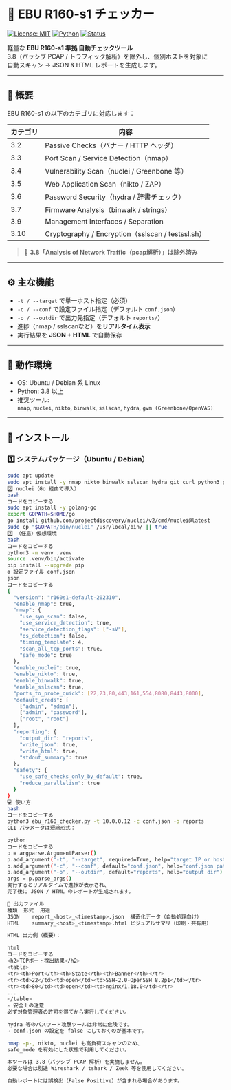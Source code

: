 # 🧩 EBU R160-s1 チェッカー

[![License: MIT](https://img.shields.io/badge/License-MIT-blue.svg)](./LICENSE)
[![Python](https://img.shields.io/badge/python-3.8%2B-blue)]()
[![Status](https://img.shields.io/badge/status-active-success)]()

軽量な **EBU R160-s1 準拠 自動チェックツール**  
3.8（パッシブ PCAP / トラフィック解析）を除外し、個別ホストを対象に  
自動スキャン → JSON & HTML レポートを生成します。

---

## 📘 概要

EBU R160-s1 の以下のカテゴリに対応します：

| カテゴリ | 内容 |
|-----------|------|
| 3.2 | Passive Checks（バナー / HTTP ヘッダ） |
| 3.3 | Port Scan / Service Detection（nmap） |
| 3.4 | Vulnerability Scan（nuclei / Greenbone 等） |
| 3.5 | Web Application Scan（nikto / ZAP） |
| 3.6 | Password Security（hydra / 辞書チェック） |
| 3.7 | Firmware Analysis（binwalk / strings） |
| 3.9 | Management Interfaces / Separation |
| 3.10 | Cryptography / Encryption（sslscan / testssl.sh） |

> 🛑 **3.8「Analysis of Network Traffic（pcap解析）」は除外済み**

---

## ⚙️ 主な機能

- `-t / --target` で単一ホスト指定（必須）
- `-c / --conf` で設定ファイル指定（デフォルト `conf.json`）
- `-o / --outdir` で出力先指定（デフォルト `reports/`）
- 進捗（nmap / sslscanなど）を**リアルタイム表示**
- 実行結果を **JSON + HTML** で自動保存

---

## 🧱 動作環境

- OS: Ubuntu / Debian 系 Linux  
- Python: 3.8 以上  
- 推奨ツール:  
  `nmap`, `nuclei`, `nikto`, `binwalk`, `sslscan`, `hydra`, `gvm (Greenbone/OpenVAS)`

---

## 🚀 インストール

### 1️⃣ システムパッケージ（Ubuntu / Debian）
```bash
sudo apt update
sudo apt install -y nmap nikto binwalk sslscan hydra git curl python3 python3-venv python3-pip
2️⃣ nuclei（Go 経由で導入）
bash
コードをコピーする
sudo apt install -y golang-go
export GOPATH=$HOME/go
go install github.com/projectdiscovery/nuclei/v2/cmd/nuclei@latest
sudo cp "$GOPATH/bin/nuclei" /usr/local/bin/ || true
3️⃣ （任意）仮想環境
bash
コードをコピーする
python3 -m venv .venv
source .venv/bin/activate
pip install --upgrade pip
⚙️ 設定ファイル conf.json
json
コードをコピーする
{
  "version": "r160s1-default-202310",
  "enable_nmap": true,
  "nmap": {
    "use_syn_scan": false,
    "use_service_detection": true,
    "service_detection_flags": ["-sV"],
    "os_detection": false,
    "timing_template": 4,
    "scan_all_tcp_ports": true,
    "safe_mode": true
  },
  "enable_nuclei": true,
  "enable_nikto": true,
  "enable_binwalk": true,
  "enable_sslscan": true,
  "ports_to_probe_quick": [22,23,80,443,161,554,8080,8443,8000],
  "default_creds": [
    ["admin", "admin"],
    ["admin", "password"],
    ["root", "root"]
  ],
  "reporting": {
    "output_dir": "reports",
    "write_json": true,
    "write_html": true,
    "stdout_summary": true
  },
  "safety": {
    "use_safe_checks_only_by_default": true,
    "reduce_parallelism": true
  }
}
💻 使い方
bash
コードをコピーする
python3 ebu_r160_checker.py -t 10.0.0.12 -c conf.json -o reports
CLI パラメータは短縮形式：

python
コードをコピーする
p = argparse.ArgumentParser()
p.add_argument("-t", "--target", required=True, help="target IP or host")
p.add_argument("-c", "--conf", default="conf.json", help="conf.json path")
p.add_argument("-o", "--outdir", default="reports", help="output dir")
args = p.parse_args()
実行するとリアルタイムで進捗が表示され、
完了後に JSON / HTML のレポートが生成されます。

📄 出力ファイル
種類	形式	用途
JSON	report_<host>_<timestamp>.json	構造化データ（自動処理向け）
HTML	summary_<host>_<timestamp>.html	ビジュアルサマリ（印刷・共有用）

HTML 出力例（概要）：

html
コードをコピーする
<h2>TCPポート検出結果</h2>
<table>
<tr><th>Port</th><th>State</th><th>Banner</th></tr>
<tr><td>22</td><td>open</td><td>SSH-2.0-OpenSSH_8.2p1</td></tr>
<tr><td>80</td><td>open</td><td>nginx/1.18.0</td></tr>
...
</table>
⚠️ 安全上の注意
必ず対象管理者の許可を得てから実行してください。

hydra 等のパスワード攻撃ツールは非常に危険です。
→ conf.json の設定を false にしておくのが基本です。

nmap -p-, nikto, nuclei も高負荷スキャンのため、
safe_mode を有効にした状態で利用してください。

本ツールは 3.8（パッシブ PCAP 解析）を実施しません。
必要な場合は別途 Wireshark / tshark / Zeek 等を使用してください。

自動レポートには誤検出（False Positive）が含まれる場合があります。